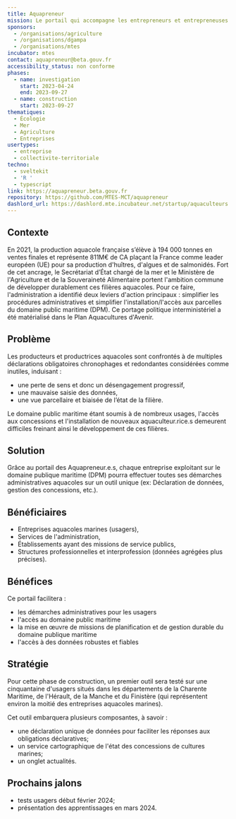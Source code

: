 ```yaml
---
title: Aquapreneur
mission: Le portail qui accompagne les entrepreneurs et entrepreneuses aquacoles
sponsors:
  - /organisations/agriculture
  - /organisations/dgampa
  - /organisations/mtes
incubator: mtes
contact: aquapreneur@beta.gouv.fr
accessibility_status: non conforme
phases:
  - name: investigation
    start: 2023-04-24
    end: 2023-09-27
  - name: construction
    start: 2023-09-27
thematiques:
  - Écologie
  - Mer
  - Agriculture
  - Entreprises
usertypes:
  - entreprise
  - collectivite-territoriale
techno:
  - sveltekit
  - 'R '
  - typescript
link: https://aquapreneur.beta.gouv.fr
repository: https://github.com/MTES-MCT/aquapreneur
dashlord_url: https://dashlord.mte.incubateur.net/startup/aquaculteurs.marins
---
```

## Contexte

En 2021, la production aquacole française s’élève à 194 000 tonnes en ventes finales⁠ et représente 811M€ de CA plaçant la France comme leader européen (UE) pour sa production d'huîtres, d'algues et de salmonidés. Fort de cet ancrage, le Secrétariat d’État chargé de la mer et le Ministère de l'Agriculture et de la Souveraineté Alimentaire portent l'ambition commune de développer durablement ces filières aquacoles. Pour ce faire, l'administration a identifié deux leviers d'action principaux : simplifier les procédures administratives et simplifier l'installation/l'accès aux parcelles du domaine public maritime (DPM). Ce portage politique interministériel a été matérialisé dans le Plan Aquacultures d'Avenir.

## Problème

Les producteurs et productrices aquacoles sont confrontés à de multiples déclarations obligatoires chronophages et redondantes considérées comme inutiles, induisant :

* une perte de sens et donc un désengagement progressif,
* une mauvaise saisie des données,
* une vue parcellaire et biaisée de l’état de la filière.

Le domaine public maritime étant soumis à de nombreux usages, l'accès aux concessions et l'installation de nouveaux aquaculteur.rice.s demeurent difficiles freinant ainsi le développement de ces filières.

## Solution

Grâce au portail des Aquapreneur.e.s, chaque entreprise exploitant sur le domaine publique maritime (DPM) pourra effectuer toutes ses démarches administratives aquacoles sur un outil unique (ex: Déclaration de données, gestion des concessions, etc.).

## Bénéficiaires

* Entreprises aquacoles marines (usagers),
* Services de l'administration, 
* Établissements ayant des missions de service publics,
* Structures professionnelles et interprofession (données agrégées plus précises).

## Bénéfices

Ce portail facilitera :

* les démarches administratives pour les usagers
* l'accès au domaine public maritime
* la mise en œuvre de missions de planification et de gestion durable du domaine publique maritime
* l'accès à des données robustes et fiables

## Stratégie

Pour cette phase de construction, un premier outil sera testé sur une cinquantaine d'usagers situés dans les départements de la Charente Maritime, de l'Hérault, de la Manche et du Finistère (qui représentent environ la moitié des entreprises aquacoles marines).

Cet outil embarquera plusieurs composantes, à savoir :

* une déclaration unique de données pour faciliter les réponses aux obligations déclaratives;
* un service cartographique de l'état des concessions de cultures marines;
* un onglet actualités.

## Prochains jalons

* tests usagers début février 2024;
* présentation des apprentissages en mars 2024.